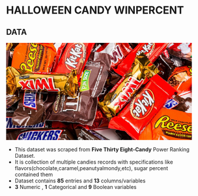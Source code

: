# HALLOWEEN CANDY WINPERCENT
## DATA
![image1](HalloweenCandyWinpercent\images\halloweencandies.png)<br>
- This dataset was scraped from __Five Thirty Eight-Candy__ Power Ranking Dataset.
- It is collection  of multiple candies records with specifications like flavors(chocolate,caramel,peanutyalmondy,etc), sugar percent   contained them
- Dataset contains __85__ entries and __13__ columns/variables
- __3__ Numeric , __1__ Categorical and __9__ Boolean variables


